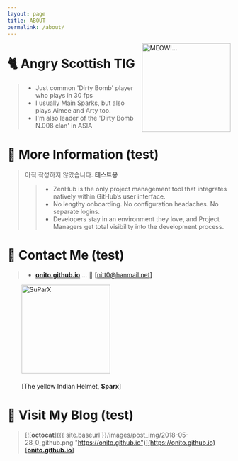 ```yaml
---
layout: page
title: ABOUT
permalink: /about/
---
```

<img src="{{ site.baseurl}}/images/system/emoji_duck.png" align="right" width="200"
 alt="MEOW!..." />


# 🐈 Angry Scottish TIG

> - Just common 'Dirty Bomb' player who plays in 30 fps   
> - I usually Main Sparks, but also plays Aimee and Arty too.   
> - I'm also leader of the 'Dirty Bomb N.008 clan' in ASIA


# 💁 More Information (test)

> 아직 작성하지 않았습니다. **테스트용**
>> - ZenHub is the only project management tool that integrates natively within GitHub’s user interface.
>> - No lengthy onboarding. No configuration headaches. No separate logins.
>> - Developers stay in an environment they love, and Project Managers get total visibility into the development process.

# 🚖 Contact Me (test)

> - [**onito.github.io**](https://onito.github.io) ... 📧 [[nitt0@hanmail.net]](nitt0@hanmail.net)

　 　<img src="{{ site.baseurl }}/images/system/sparx-helmet.jpg" width="200" alt="SuParX" />

　 　[The yellow Indian Helmet, **Sparx**]


# 👑 Visit My Blog (test)
> [![__octocat__]({{ site.baseurl }}/images/post_img/2018-05-28_0_github.png "https://onito.github.io")](https://onito.github.io)   
> [[**onito.github.io**]](https://onito.github.io)
